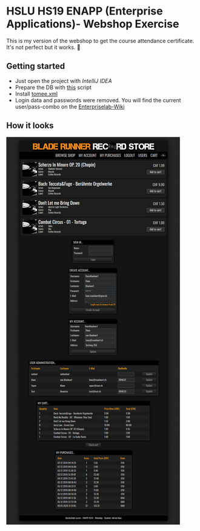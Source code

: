# HSLU HS19 ENAPP (Enterprise Applications)- Webshop Exercise
This is my version of the webshop to get the course attendance certificate.  
It's not perfect but it works. 🙂

## Getting started
* Just open the project with _IntelliJ IDEA_
* Prepare the DB with [this](project/configs/webshop_db.sql) script
* Install [tomee.xml](project/configs/tomee.xml)
* Login data and passwords were removed. You will find the current user/pass-combo on the [Enterpriselab-Wiki](https://wiki.enterpriselab.ch/el/edu:enapp/)

## How it looks
![Preview](images/webshop.png)
